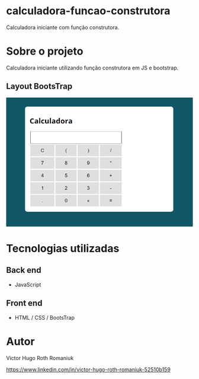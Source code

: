 # calculadora-funcao-construtora
Calculadora iniciante com função construtora.

# Sobre o projeto

Calculadora iniciante utilizando função construtora em JS e bootstrap.

## Layout BootsTrap
![Mobile 1](https://github.com/vikyoto/calculadora-funcao-construtora/blob/main/print/calculadora.PNG)

# Tecnologias utilizadas
## Back end
- JavaScript
## Front end
- HTML / CSS / BootsTrap

# Autor

Victor Hugo Roth Romaniuk

https://www.linkedin.com/in/victor-hugo-roth-romaniuk-52510b159

